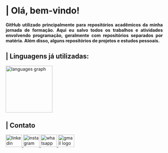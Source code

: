 <h1>| Olá, bem-vindo! </h1>
<h4 style="text-align: justify;">
GitHub utilizado principalmente para repositórios acadêmicos da minha jornada de formação. Aqui eu salvo todos os trabalhos e atividades envolvendo programação, geralmente com repositórios separados por matéria. Além disso, alguns repositórios de projetos e estudos pessoais.
</h4>


<h2>| Linguagens já utilizadas: </h2>
<div align="left">
  <img src="https://github-readme-stats.vercel.app/api/top-langs?username=ph-santos0&locale=pt-br&hide_title=true&layout=compact&card_width=320&langs_count=14&theme=dark&hide_border=false&order=2" height="150" alt="languages graph"  />
</div>

<h2>| Contato </h2>
<div align="left">
  <a href="https://www.linkedin.com/in/ph-santos0" target="_blank">
    <img src="https://raw.githubusercontent.com/maurodesouza/profile-readme-generator/master/src/assets/icons/social/linkedin/default.svg" width="52" height="40" alt="linkedin logo"  />
  </a>
  <a href="https://www.instagram.com/ph.pedrohr/" target="_blank">
    <img src="https://raw.githubusercontent.com/maurodesouza/profile-readme-generator/master/src/assets/icons/social/instagram/default.svg" width="52" height="40" alt="instagram logo"  />
  </a>
  <a href="https://wa.me/5533999620781" target="_blank">
    <img src="https://raw.githubusercontent.com/maurodesouza/profile-readme-generator/master/src/assets/icons/social/whatsapp/default.svg" width="52" height="40" alt="whatsapp logo"  />
  </a>
  <a href="https://mailto:phsantos3010@gmail.com" target="_blank">
    <img src="https://raw.githubusercontent.com/maurodesouza/profile-readme-generator/master/src/assets/icons/social/gmail/default.svg" width="52" height="40" alt="gmail logo"  />
  </a>
</div>

###
